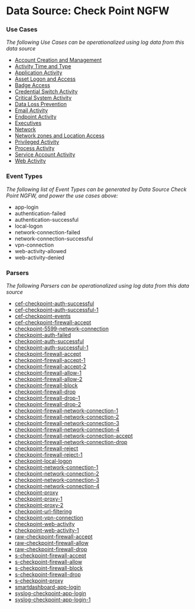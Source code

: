 Data Source: Check Point NGFW
=============================

### Use Cases

_The following Use Cases can be operationalized using log data from this data source_

* [Account Creation and Management](usecase_account_creation_and_management.md)
* [Activity Time  and Type](usecase_activity_time__and_type.md)
* [Application Activity](usecase_application_activity.md)
* [Asset Logon and Access](usecase_asset_logon_and_access.md)
* [Badge Access](usecase_badge_access.md)
* [Credential Switch Activity](usecase_credential_switch_activity.md)
* [Critical System Activity](usecase_critical_system_activity.md)
* [Data Loss Prevention](usecase_data_loss_prevention.md)
* [Email Activity](usecase_email_activity.md)
* [Endpoint Activity](usecase_endpoint_activity.md)
* [Executives](usecase_executives.md)
* [Network](usecase_network.md)
* [Network zones and Location Access](usecase_network_zones_and_location_access.md)
* [Privileged Activity](usecase_privileged_activity.md)
* [Process Activity](usecase_process_activity.md)
* [Service Account Activity](usecase_service_account_activity.md)
* [Web Activity](usecase_web_activity.md)


### Event Types

_The following list of Event Types can be generated by Data Source Check Point NGFW, and power the use cases above:_

- app-login
- authentication-failed
- authentication-successful
- local-logon
- network-connection-failed
- network-connection-successful
- vpn-connection
- web-activity-allowed
- web-activity-denied


### Parsers

_The following Parsers can be operationalized using log data from this data source_

* [cef-checkpoint-auth-successful](parserContent_cef-checkpoint-auth-successful.md)
* [cef-checkpoint-auth-successful-1](parserContent_cef-checkpoint-auth-successful-1.md)
* [cef-checkpoint-events](parserContent_cef-checkpoint-events.md)
* [cef-checkpoint-firewall-accept](parserContent_cef-checkpoint-firewall-accept.md)
* [checkpoint-5599-network-connection](parserContent_checkpoint-5599-network-connection.md)
* [checkpoint-auth-failed](parserContent_checkpoint-auth-failed.md)
* [checkpoint-auth-successful](parserContent_checkpoint-auth-successful.md)
* [checkpoint-auth-successful-1](parserContent_checkpoint-auth-successful-1.md)
* [checkpoint-firewall-accept](parserContent_checkpoint-firewall-accept.md)
* [checkpoint-firewall-accept-1](parserContent_checkpoint-firewall-accept-1.md)
* [checkpoint-firewall-accept-2](parserContent_checkpoint-firewall-accept-2.md)
* [checkpoint-firewall-allow-1](parserContent_checkpoint-firewall-allow-1.md)
* [checkpoint-firewall-allow-2](parserContent_checkpoint-firewall-allow-2.md)
* [checkpoint-firewall-block](parserContent_checkpoint-firewall-block.md)
* [checkpoint-firewall-drop](parserContent_checkpoint-firewall-drop.md)
* [checkpoint-firewall-drop-1](parserContent_checkpoint-firewall-drop-1.md)
* [checkpoint-firewall-drop-2](parserContent_checkpoint-firewall-drop-2.md)
* [checkpoint-firewall-network-connection-1](parserContent_checkpoint-firewall-network-connection-1.md)
* [checkpoint-firewall-network-connection-2](parserContent_checkpoint-firewall-network-connection-2.md)
* [checkpoint-firewall-network-connection-3](parserContent_checkpoint-firewall-network-connection-3.md)
* [checkpoint-firewall-network-connection-4](parserContent_checkpoint-firewall-network-connection-4.md)
* [checkpoint-firewall-network-connection-accept](parserContent_checkpoint-firewall-network-connection-accept.md)
* [checkpoint-firewall-network-connection-drop](parserContent_checkpoint-firewall-network-connection-drop.md)
* [checkpoint-firewall-reject](parserContent_checkpoint-firewall-reject.md)
* [checkpoint-firewall-reject-1](parserContent_checkpoint-firewall-reject-1.md)
* [checkpoint-local-logon](parserContent_checkpoint-local-logon.md)
* [checkpoint-network-connection-1](parserContent_checkpoint-network-connection-1.md)
* [checkpoint-network-connection-2](parserContent_checkpoint-network-connection-2.md)
* [checkpoint-network-connection-3](parserContent_checkpoint-network-connection-3.md)
* [checkpoint-network-connection-4](parserContent_checkpoint-network-connection-4.md)
* [checkpoint-proxy](parserContent_checkpoint-proxy.md)
* [checkpoint-proxy-1](parserContent_checkpoint-proxy-1.md)
* [checkpoint-proxy-2](parserContent_checkpoint-proxy-2.md)
* [checkpoint-url-filtering](parserContent_checkpoint-url-filtering.md)
* [checkpoint-vpn-connection](parserContent_checkpoint-vpn-connection.md)
* [checkpoint-web-activity](parserContent_checkpoint-web-activity.md)
* [checkpoint-web-activity-1](parserContent_checkpoint-web-activity-1.md)
* [raw-checkpoint-firewall-accept](parserContent_raw-checkpoint-firewall-accept.md)
* [raw-checkpoint-firewall-allow](parserContent_raw-checkpoint-firewall-allow.md)
* [raw-checkpoint-firewall-drop](parserContent_raw-checkpoint-firewall-drop.md)
* [s-checkpoint-firewall-accept](parserContent_s-checkpoint-firewall-accept.md)
* [s-checkpoint-firewall-allow](parserContent_s-checkpoint-firewall-allow.md)
* [s-checkpoint-firewall-block](parserContent_s-checkpoint-firewall-block.md)
* [s-checkpoint-firewall-drop](parserContent_s-checkpoint-firewall-drop.md)
* [s-checkpoint-proxy](parserContent_s-checkpoint-proxy.md)
* [smartdashboard-app-login](parserContent_smartdashboard-app-login.md)
* [syslog-checkpoint-app-login](parserContent_syslog-checkpoint-app-login.md)
* [syslog-checkpoint-app-login-1](parserContent_syslog-checkpoint-app-login-1.md)
